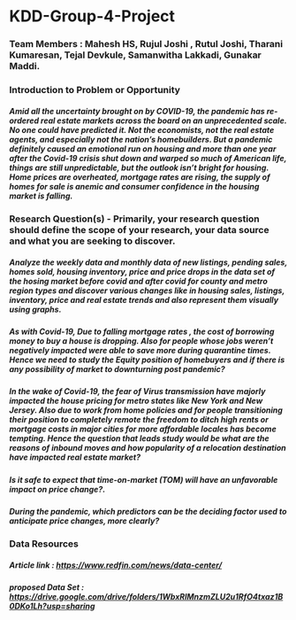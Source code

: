 # KDD-Group-4-Project

### Team Members : Mahesh HS, Rujul Joshi , Rutul Joshi, Tharani Kumaresan, Tejal Devkule, Samanwitha Lakkadi, Gunakar Maddi.

### Introduction to Problem or Opportunity
##### Amid all the uncertainty brought on by COVID-19, the pandemic has re-ordered real estate markets across the board on an unprecedented scale. No one could have predicted it. Not the economists, not the real estate agents, and especially not the nation’s homebuilders. But a pandemic definitely caused an emotional run on housing and more than one year after the Covid-19 crisis shut down and warped so much of American life, things are still unpredictable, but the outlook isn’t bright for housing. Home prices are overheated, mortgage rates are rising, the supply of homes for sale is anemic and consumer confidence in the housing market is falling.
  

### Research Question(s) - Primarily, your research question should define the scope of your research, your data source and what you are seeking to discover.
##### Analyze the weekly data and monthly data of new listings, pending sales, homes sold, housing inventory, price and price drops in the data set of the hosing market before covid and after covid for county and metro region types and discover various changes  like in housing sales,  listings, inventory, price and real estate trends and also represent them visually using graphs.
 
##### As  with Covid-19, Due to falling mortgage rates , the cost of borrowing money to buy a house is dropping. Also for people whose jobs weren’t negatively impacted were able to save more during quarantine times. Hence we need to study the Equity position of homebuyers and if there is any possibility of market to downturning post pandemic?
##### In the wake of Covid-19, the fear of Virus transmission have majorly impacted the house pricing for metro states like New York and New Jersey. Also due to work from home policies and for people transitioning their position to completely remote the freedom to ditch high rents or mortgage costs in major cities for more affordable locales has become tempting. Hence the question that leads study would be what are the reasons of inbound moves and  how popularity of a relocation destination have impacted real estate market?
##### Is it safe to expect that time-on-market (TOM) will have an unfavorable impact on price change?.
##### During the pandemic, which predictors can be the deciding factor used to anticipate price changes, more clearly?

### Data Resources
##### Article link : https://www.redfin.com/news/data-center/
##### proposed Data Set : https://drive.google.com/drive/folders/1WbxRlMnzmZLU2u1RfO4txaz1B0DKo1Lh?usp=sharing
